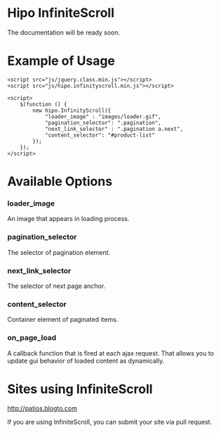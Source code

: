 Hipo InfiniteScroll
===================

The documentation will be ready soon.


Example of Usage
================

    <script src="js/jquery.class.min.js"></script>
    <script src="js/hipo.infinityscroll.min.js"></script>

    <script>
        $(function () {
            new hipo.InfinityScroll({
                "loader_image" : "images/loader.gif",
                "pagination_selector": ".pagination",
                "next_link_selector" : ".pagination a.next",
                "content_selector": "#product-list"
            });
        });
    </script>

Available Options
=================

### loader_image
An image that appears in loading process.

### pagination_selector
The selector of pagination element.

### next_link_selector
The selector of next page anchor.

### content_selector
Container element of paginated items.

### on_page_load
A callback function that is fired at each ajax request.
That allows you to update gui behavior of loaded content as dynamically.


Sites using InfiniteScroll
==========================

<http://patios.blogto.com>

If you are using InfiniteScroll, you can submit your site via pull request.